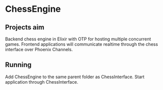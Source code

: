 # ChessEngine

## Projects aim

Backend chess engine in Elixir with OTP for hosting multiple concurrent games. Frontend applications will communicate realtime through the chess interface over Phoenix Channels.


## Running

Add ChessEngine to the same parent folder as ChessInterface. Start application through ChessInterface.